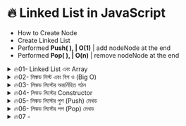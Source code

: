 # 🔥 Linked List in JavaScript 

- How to Create Node
- Create Linked List 
- Performed **Push( ),  | O(1)** | add nodeNode at the end
- Performed **Pop( ), | O(n)** | remove nodeNode at the end  


<details>
    <summary>🔥01- Linked List এবং Array</summary>
    <br>

# 🔥01- Linked List এবং Array

এটি আমাদের প্রথম ডেটা স্ট্রাকচার যা আমরা তৈরি করতে যাচ্ছি, যা কিছুটা important. লিঙ্কড লিস্টগুলি পরিচয় করানোর জন্য, আমি এটি সেই ডেটা স্ট্রাকচারের সাথে তুলনা করব যা এটি সবচেয়ে বেশি তুলনা করা হয়, এবং তা হল অ্যারে।

### অ্যারের বৈশিষ্ট্য

- **index**: অ্যারেগুলির একটি index থাকে, যা প্রতিটি উপাদানকে চিহ্নিত করে।
- **মেমরিতে অবস্থান**: অ্যারে উপাদানগুলি ধারাবাহিকভাবে মেমরিতে সংরক্ষিত হয়।

### লিঙ্কড লিস্টের বৈশিষ্ট্য

- **index**: লিঙ্কড লিস্টগুলির কোনও সূচক নেই।
- **মেমরিতে অবস্থান**: লিঙ্কড লিস্টের উপাদানগুলি মেমরিতে যেকোনো জায়গায় থাকতে পারে এবং এটি ধারাবাহিক নয়।

### গ্রাফিকাল উপস্থাপন

লিঙ্কড লিস্টের উপাদানগুলিকে গ্রাফিক্যালভাবে উপস্থাপন করার জন্য, আমরা সবুজ বর্গক্ষেত্রের পরিবর্তে বেগুনি বৃত্ত ব্যবহার করব।
🔂 🔂 🔂

- **Head and Tail**: লিঙ্কড লিস্টে একটি ভেরিয়েবল থাকে যাকে "হেড" বলা হয়, যা প্রথম আইটেমকে নির্দেশ করে, এবং একটি "টেইল" থাকে, যা শেষ আইটেমকে নির্দেশ করে।
- **লিঙ্ক**: প্রতিটি আইটেম পরবর্তী আইটেমের দিকে নির্দেশ করে, এবং শেষ আইটেমটি `null` এর দিকে নির্দেশ করে। তাই আপনি "null terminated list" শব্দটি শুনতে পাবেন।

### সারসংক্ষেপ

অ্যারেগুলি ধারাবাহিকভাবে মেমরিতে সংরক্ষিত হয়, যেখানে লিঙ্কড লিস্টগুলি যেকোনো স্থানে থাকতে পারে। এই তুলনার মাধ্যমে আমরা লিঙ্কড লিস্ট এবং অ্যারের মধ্যে মৌলিক পার্থক্যগুলি বুঝতে পারি।

</details>

<details>
    <summary>🔥02- লিঙ্কড লিস্ট এবং বিগ ও (Big O)</summary>
    <br>

# 🔥02- লিঙ্কড লিস্ট এবং বিগ ও (Big O)

এটি আমাদের প্রথম ডেটা স্ট্রাকচার যা আমরা তৈরি করতে যাচ্ছি, এই সেকশনে, আমরা লিঙ্কড লিস্টের বিভিন্ন **অপারেশনের** জন্য বিগ ও বিশ্লেষণ করব।

### ✅ লিঙ্কড লিস্টে নোড যোগ করা

ধরি, আমাদের একটি লিঙ্কড লিস্ট আছে এবং আমরা একটি নতুন নোড (৪) যোগ করতে যাচ্ছি।

- **নতুন নোড যোগ করা**:
  - নতুন নোডটি শেষের দিকে যুক্ত করতে হলে, আমাদের শেষ নোডটি (tail) নতুন নোডের দিকে নির্দেশ করতে হবে।
  - এটি করার জন্য, আমরা `tail` কে নতুন নোডের দিকে নির্দেশিত করি।
  - এটি একটি ধ্রুবক সময় (O(1))।

### ✅ লিঙ্কড লিস্ট থেকে নোড মুছে ফেলা

- **শেষ থেকে মুছে ফেলা**:
  - শেষ নোডটি মুছে ফেলতে হলে, আমাদের শেষের দিকে (tail) যাওয়ার জন্য পুরো লিস্টটি পার হতে হবে।
  - তাই, এটি O(n)।

### শুরু থেকে নোড যোগ করা

- **শুরুর দিকে যোগ করা**:
  - নতুন নোডটি যুক্ত করতে হলে, হেডকে নতুন নোডের দিকে নির্দেশ করতে হবে।
  - এটি O(1)।

### শুরু থেকে নোড মুছে ফেলা

- **শুরু থেকে মুছে ফেলা**:
  - হেডকে পরবর্তী নোডের দিকে নির্দেশ করতে হবে।
  - এটি O(1)।

### মধ্যবর্তী অবস্থানে ইনসার্ট করা

- **মধ্যবর্তী অবস্থানে ইনসার্ট করা**:
  - একটি নির্দিষ্ট ইনডেক্সে ইনসার্ট করার জন্য, আমাদের হেড থেকে শুরু করে পুরো লিস্টটি পার হতে হবে।
  - তাই, এটি O(n)।

### মধ্যবর্তী অবস্থানে আইটেম মুছে ফেলা

- **মধ্যবর্তী অবস্থানে মুছে ফেলা**:
  - একইভাবে, একটি নির্দিষ্ট ইনডেক্সে আইটেম মুছে ফেলতে হলে, পুরো লিস্টটি পার হতে হবে।
  - তাই, এটি O(n)।

### আইটেম খোঁজা

- **মান দ্বারা খোঁজা**:

  - যদি আমরা মান দ্বারা খুঁজতে চাই, তাহলে হেড থেকে শুরু করে পুরো লিস্টটি পার হতে হবে।
  - এটি O(n)।

- **ইনডেক্স দ্বারা খোঁজা**:

  - ইনডেক্স দ্বারা খুঁজতে হলে, আবারও হেড থেকে শুরু করে পুরো লিস্টটি পার হতে হবে।
  - তাই, এটি O(n)।

- Push Pop works in Tail part add or remove
- unshift works in the Head part add or remove

### অ্যারে এবং লিঙ্কড লিস্টের তুলনা

| অপারেশন                      | অ্যারে (Array) | লিঙ্কড লিস্ট (Linked List) |
| ---------------------------- | -------------- | -------------------------- |
| শেষ থেকে POP করা             | O(1)           | O(n)                       |
| ইনডেক্স দ্বারা খোঁজা         | O(1)           | O(n)                       |
| শুরুতে যোগ করা               | O(n)           | O(1)                       |
| শুরুতে মুছে ফেলা             | O(n)           | O(1)                       |
| মধ্যবর্তী অবস্থানে যোগ করা   | O(n)           | O(n)                       |
| মধ্যবর্তী অবস্থানে মুছে ফেলা | O(n)           | O(n)                       |

এটি একটি দ্রুত পর্যালোচনা ছিল যে কিভাবে লিঙ্কড লিস্ট এবং অ্যারে বিভিন্ন অপারেশনের জন্য বিগ ও বিশ্লেষণে ভিন্ন।

```javascript
let myLinkedList = new LinkedList(23); // প্রথম নোডের মান 23 দিয়ে লিঙ্কড লিস্ট তৈরি করে
myLinkedList.push(7); // শেষে 7 যোগ করে  | O(1)
myLinkedList.unshift(3); // শুরুতে 3 যোগ করে
myLinkedList.insertAt(1, 11); // সূচক 1 এ 11 সন্নিবেশ করে
myLinkedList.remove(1); // সূচক 1 থেকে আইটেম অপসারণ করে (11)
```

```javascript
class LinkedList {
  constructor(value) {
    this.head = { value: value, next: null }; // হেড নোড শুরু করা
    this.length = 1; // দৈর্ঘ্য ট্র্যাক করা
  }

  push(value) {
    // শেষের দিকে নতুন নোড যোগ করার মেথড
  }

  unshift(value) {
    // শুরুতে নতুন নোড যোগ করার মেথড
  }

  insertAt(index, value) {
    // নির্দিষ্ট সূচকে একটি নোড সন্নিবেশ করার মেথড
  }

  remove(index) {
    // নির্দিষ্ট সূচক থেকে একটি নোড অপসারণ করার মেথড
  }

  pop() {
    // শেষ নোড অপসারণ করার মেথড
  }

  shift() {
    // প্রথম নোড অপসারণ করার মেথড
  }
}
```

</details>

<details>
    <summary>🔥03- লিঙ্কড লিস্টের অন্তর্নিহিত গঠন</summary>
    <br>

# 🔥03- লিঙ্কড লিস্টের অন্তর্নিহিত গঠন

এখন আমরা লিঙ্কড লিস্টের অন্তর্নিহিত গঠন নিয়ে আলোচনা করব। আসুন দেখি এটি আসলে কীভাবে তৈরি হয়।

### নোডের গঠন

লিঙ্কড লিস্টের প্রতিটি উপাদানকে নোড বলা হয়। একটি নোডে দুটি প্রধান উপাদান থাকে:

1. **মান (Value)**: এটি নোডের মূল তথ্য।
2. **পয়েন্টার (Pointer)**: এটি পরবর্তী নোডের ঠিকানাকে নির্দেশ করে।

একটি নোডের গঠন নিচের মতো হতে পারে:

```javascript
{
    value: 7,
    next: <pointer to the next node>
}
```

### লিঙ্কড লিস্টে নোড যোগ করা

যখন আমরা একটি নতুন নোড (যেমন ৪) যোগ করি, তখন আমাদের প্রথমে নিশ্চিত করতে হবে যে পূর্ববর্তী নোড (যেমন ৭) নতুন নোডের দিকে নির্দেশ করে। এটি করার জন্য, আমরা ৭ এর `next` পয়েন্টারকে নতুন নোডের ঠিকানায় সেট করি।

```javascript
node7.next = node4; // ৭ নোডটি ৪ নোডের দিকে নির্দেশ করে
```

এখন, `tail` পয়েন্টারটিও নতুন নোড (৪) এর দিকে নির্দেশ করবে।

### হেড এবং টেইল

- **হেড (Head)**: এটি প্রথম নোডকে নির্দেশ করে।
- **টেইল (Tail)**: এটি শেষ নোডকে নির্দেশ করে এবং এটি সর্বদা শেষের দিকে নির্দেশিত থাকে।

### গ্রাফিক্যাল উপস্থাপন

লিঙ্কড লিস্টকে গ্রাফিক্যালভাবে উপস্থাপন করতে, আমরা সাধারণত একটি ডায়াগ্রাম ব্যবহার করি যেখানে প্রতিটি নোড একটি বৃত্তে চিত্রিত হয় এবং পয়েন্টারগুলি তীর দ্বারা চিহ্নিত করা হয়।

### উদাহরণ

নিচে একটি উদাহরণ দেওয়া হল যেখানে আমরা একটি লিঙ্কড লিস্ট তৈরি করছি:

```javascript
class Node {
  constructor(value) {
    this.value = value;
    this.next = null; // পরবর্তী নোডের জন্য পয়েন্টার
  }
}

class LinkedList {
  constructor() {
    this.head = null; // প্রথম নোড
    this.tail = null; // শেষ নোড
  }

  add(value) {
    const newNode = new Node(value);
    if (!this.head) {
      this.head = newNode;
      this.tail = newNode;
    } else {
      this.tail.next = newNode; // শেষ নোডের পরবর্তী পয়েন্টার সেট করা
      this.tail = newNode; // টেইল আপডেট করা
    }
  }
}
```

### উপসংহার

লিঙ্কড লিস্ট হল একটি ডাইনামিক ডেটা স্ট্রাকচার যা বিভিন্ন ধরনের অপারেশন সম্পাদনের জন্য খুবই কার্যকর। প্রতিটি নোডে তথ্য এবং পরবর্তী নোডের ঠিকানা থাকে, যা আমাদেরকে সহজেই নতুন উপাদান যুক্ত করতে এবং মুছে ফেলতে দেয়। এই গঠনটি আমাদেরকে মেমরি ব্যবস্থাপনায় নমনীয়তা প্রদান করে।

এবং এটিই ছিল আমাদের লিঙ্কেড লিস্টের অন্তর্নিহিত গঠন নিয়ে আলোচনা।

</details>

<details>
    <summary>🔥04- লিঙ্কড লিস্টের Constructor</summary>
    <br>

# 🔥04- লিঙ্কড লিস্টের Constructor

এখন আমরা আমাদের লিঙ্কড লিস্টের জন্য কনস্ট্রাক্টর তৈরি করতে যাচ্ছি। আসুন শুরু করি।

### লিঙ্কড লিস্ট ক্লাস তৈরি করা

প্রথমে, আমরা আমাদের লিঙ্কড লিস্ট ক্লাসটি তৈরি করব। কনস্ট্রাক্টরের কোড লেখার আগে, আমি কিছু বিষয় উল্লেখ করতে চাই।

#### কনস্ট্রাক্টরের সাধারণ বৈশিষ্ট্য

কনস্ট্রাক্টরের কিছু সাধারণ বৈশিষ্ট্য রয়েছে যা অন্যান্য পদ্ধতিগুলির সাথে মিল রয়েছে, যেমন:

- **Push**: নতুন নোড তৈরি করে এবং সেটিকে শেষের দিকে যুক্ত করে।
- **Unshift**: নতুন নোড তৈরি করে এবং সেটিকে শুরুতে যুক্ত করে।
- **Insert**: নতুন নোড তৈরি করে এবং সেটিকে নির্দিষ্ট স্থানে সন্নিবেশ করে।

```javascript
class LinkdList {
    constructor(value){
        // create new Node;

    }
    push(value){
        // create new Node
        add Node to end

    }
    unshift(value){
        // create new Node
        add Node to begining
    }
    insert (index, value){
        // create new Node
        add Node to begining
    }
```

**সবগুলো পদ্ধতি নতুন নোড তৈরি করে,** তাই আমরা একটি আলাদা ক্লাস তৈরি করব যাকে আমরা `Node` বলব। প্রতিটি পদ্ধতি যখন একটি নোড তৈরি করতে হবে, তখন এটি এই ক্লাসটি কল করবে।

### ✅নোড ক্লাস Constructor

নোড ক্লাসের গঠন নিচের মতো হবে:

```javascript
class Node {
  constructor(value) {
    this.value = value; // নোডের মান
    this.next = null; // পরবর্তী নোডের জন্য পয়েন্টার
  }
}
```

```javascript
// node class
class MyNode {
  constructor(value) {
    this.value = value;
    this.next = null;
  }
}

const newNode_4 = new MyNode(4); //{value:4, next:null}
```

### ✅ লিঙ্কড লিস্ট Constructor

এখন আসুন আমাদের লিঙ্কড লিস্টের কনস্ট্রাক্টর তৈরি করি:

```javascript
class LinkedList {
  constructor(value) {
    const newNode = new Node(value); // নতুন নোড তৈরি করা
    this.head = newNode; // হেডকে নতুন নোডের দিকে নির্দেশ করা
    this.tail = newNode; // টেইলকে একই নোডের দিকে নির্দেশ করা
    this.length = 1; // দৈর্ঘ্য ১ সেট করা
  }
}
```

### নতুন লিঙ্কড লিস্ট তৈরি করা

নতুন লিঙ্কড লিস্ট তৈরি করতে, আপনি নিচের কোডটি ব্যবহার করবেন:

```javascript
const myLinkedList = new LinkedList(4); // ৪ মান সহ একটি নতুন লিঙ্কড লিস্ট তৈরি করা
```

### ডেভটুলসে পরীক্ষা করা

এখন আসুন ডেভটুলসে কোডটি পরীক্ষা করি।

1. প্রথমে, আমরা `new LinkedList(4)` কল করি।
2. এটি একটি নতুন নোড তৈরি করবে যার মান ৪ এবং এটি হেড ও টেইল উভয়কেই নির্দেশ করবে।
3. যদি আমরা `myLinkedList` লিখি এবং এন্টার চাপি, তাহলে দেখতে পাব যে আমাদের একটি কাজ করছে এমন লিঙ্কেড লিস্ট আছে।

### ফলাফল

```plaintext
LinkedList {
    head: Node { value: 4, next: null },
    tail: Node { value: 4, next: null },
    length: 1
}
```

এটি দেখায় যে হেড এবং টেইল উভয়ই একই অবজেক্টকে নির্দেশ করছে এবং দৈর্ঘ্য ১।

এবং এইভাবে আমাদের একটি কার্যকরী লিঙ্কেড লিস্ট তৈরি হয়েছে!

Full Code 02-LL-Structure.js

```javascript
class CreateNode {
  constructor(value) {
    this.value = value;
    this.next = null;
  }
}

class LinkdList {
  constructor(value) {
    const newNode = new CreateNode(value);
    this.head = newNode;
    this.tail = this.head;
    this.length = 1;
  }
}

let LL1 = new LinkdList(4);

/*  outPut:
LinkdList {
  head: CreateNode { value: 4, next: null },
  tail: CreateNode { value: 4, next: null },
  length: 1
}

*/
```

</details>

<details>
    <summary>🔥05- লিঙ্কড লিস্টের পুশ (Push) মেথড</summary>
    <br>

# 🔥05- লিঙ্কড লিস্টের পুশ (Push) মেথড

এখন আমরা আমাদের লিঙ্কড লিস্টের জন্য পুশ (Push) মেথড তৈরি করব। আসুন প্রথমে পদক্ষেপগুলো দেখে নেওয়া যাক।

### পুশ মেথডের পদক্ষেপ

1. **নতুন নোড তৈরি করা**: প্রথমে আমাদের একটি নতুন নোড তৈরি করতে হবে।
2. **লাস্ট নোডের পয়েন্টার সেট করা**: তারপর, শেষ নোডটি নতুন নোডের দিকে নির্দেশ করবে।
3. **টেইল পয়েন্টার আপডেট করা**: টেইল পয়েন্টারটিও নতুন নোডের দিকে নির্দেশ করবে।

### corner case

আমাদের একটি এজ কেসও বিবেচনা করতে হবে, যা হল যদি আমরা একটি লিঙ্কড লিস্টে নোড যুক্ত করি যা এখনও খালি। এই ক্ষেত্রে, আমাদের হেড এবং টেইল উভয়ই নতুন নোডের দিকে নির্দেশ করবে।

### কোড লেখা

এখন আসুন কোডে প্রবেশ করি এবং পুশ মেথডটি তৈরি করি:

```javascript
push(value) {
    const newNode = new Node(value); // নতুন নোড তৈরি করা

    // যদি হেড খালি হয়
    if (!this.head) {
        this.head = newNode; // হেডকে নতুন নোডের দিকে নির্দেশ করা
        this.tail = newNode; // টেইলকেও নতুন নোডের দিকে নির্দেশ করা
    } else {
        this.tail.next = newNode; // শেষ নোডের পরবর্তী পয়েন্টারকে নতুন নোডের দিকে নির্দেশ করা
        this.tail = newNode; // টেইলকে নতুন নোডের দিকে নির্দেশ করা
    }

    this.length++; // দৈর্ঘ্য ১ বাড়ানো
    return this; // পুরো লিঙ্কড লিস্ট ফেরত দেওয়া
}
```

### কোড বিশ্লেষণ

- **নতুন নোড তৈরি**: `const newNode = new Node(value);` এই লাইনে আমরা একটি নতুন নোড তৈরি করছি।
- **হেড চেক**: `if (!this.head)` এই শর্তটি পরীক্ষা করে যে হেড খালি কি না। যদি খালি হয়, তাহলে হেড এবং টেইল উভয়ই নতুন নোডের দিকে নির্দেশ করে।
- **নতুন নোড যুক্ত করা**: যদি হেড খালি না হয়, তাহলে শেষ নোডের পরবর্তী পয়েন্টারকে নতুন নোডের দিকে নির্দেশ করি এবং টেইল আপডেট করি।
- **দৈর্ঘ্য বাড়ানো**: `this.length++` মাধ্যমে আমরা লিঙ্কেড লিস্টের দৈর্ঘ্য বাড়াচ্ছি।
- **ফিরিয়ে দেওয়া**: `return this;` পুরো লিঙ্কেড লিস্ট ফেরত দেয়।

### ডেভটুলসে পরীক্ষা করা

এখন আসুন ডেভটুলসে কোডটি পরীক্ষা করি:

```javascript
let myLinkedList = new LinkedList(7); // ৭ মান সহ একটি নতুন লিঙ্কেড লিস্ট তৈরি করা
myLinkedList.push(4); // ৪ মান যুক্ত করা
```

- যখন আমরা `myLinkedList.push(4)` কল করি, এটি পুরো লিঙ্কেড লিস্ট ফেরত দেবে।
- আমরা দেখতে পাব যে হেড ৭ নোডকে নির্দেশ করছে এবং টেইল ৪ নোডকে নির্দেশ করছে। দৈর্ঘ্য ২।

### ফলাফল

```plaintext
LinkedList {
    head: Node { value: 7, next: Node { value: 4, next: null } },
    tail: Node { value: 4, next: null },
    length: 2
}
```
### 🔲 Full Code 


```js
/* 
    🌟 Create a new node 
    🌟if it is first clild or head === null
        assign head pointer to the new Node
        assign tail pointer to the newNode
    🌟 else
        tail.next = newNode e point koray dibo
        tail=newNode kore dibo
    lenght =lenght+1;
    return this --> this represents the global object

*/

class CreateNode {
  constructor(value) {
    this.value = value;
    this.next = null;
  }
}

class LL {
  constructor(value) {
    const newNode = new CreateNode(value);
    this.head = newNode;
    this.tail = newNode;
    this.length = 1;
  }

  // push or add node at the end
  push(value) {
    const newNode = new CreateNode(value);
    if (this.head === null) {
      this.head = newNode;
      this.tail = newNode;
    } else {
      this.tail.next = newNode;
      this.tail = newNode;
    }
    this.length++;
    return this;
  }
}

let myLL = new LL(null);
myLL.push(4);
myLL.push(4);
console.log(myLL);


```

এবং এইভাবে আমাদের পুশ মেথড কার্যকরী হয়েছে!

</details>

<details>
    <summary>🔥06- লিঙ্কড লিস্টের পপ (Pop) মেথড</summary>
    <br>

# 🔥06- লিঙ্কড লিস্টের পপ (Pop) মেথড

এখন আমরা আমাদের লিঙ্কড লিস্টের জন্য পপ (Pop) মেথড তৈরি করব।

### 🌟 পপ মেথডের পদক্ষেপ

1. **শেষ আইটেম অপসারণ**: পপ মেথডটি শেষ আইটেমটি সরিয়ে দেবে এবং **টেইলকে** পূর্ববর্তী আইটেমের দিকে নির্দেশ করবে।
2. **অপসারিত আইটেম ফেরত দেওয়া**: অপসারিত আইটেমটি ফেরত দেওয়া হবে।

### 🌟 এজ কেস

আমাদের কিছু এজ কেস বিবেচনা করতে হবে:

1. **শূন্য আইটেম**: যদি লিঙ্কড লিস্টে কোনও আইটেম না থাকে, তাহলে আমরা কিছু অপসারণ করতে পারি না।
2. **একটি আইটেম**: যদি লিঙ্কড লিস্টে মাত্র একটি আইটেম থাকে, তাহলে আমাদের বিশেষভাবে কোড করতে হবে।

### 🌟পপ মেথডের Logic

- **টেইলকে পূর্ববর্তী আইটেমের দিকে নির্দেশ করা**: এটি কিছুটা জটিল, কারণ আমাদের টেইলকে বাম দিকে সরাতে হবে।
- **নেস্টেড অবজেক্ট হিসেবে দেখতে হবে**: টেইলকে পূর্ববর্তী আইটেমে নির্দেশ করার জন্য, আমাদের হেড থেকে শুরু করে পুরো তালিকাটি পার হতে হবে।

### 🌟 কোডিং পরিকল্পনা

1. **নতুন ভেরিয়েবল তৈরি করা**:

   - `temp`: এটি শেষ নোডকে নির্দেশ করবে।
   - `pre`: এটি শেষের পূর্ববর্তী নোডকে নির্দেশ করবে।

2. **তালিকার মধ্য দিয়ে পুনরাবৃত্তি করা**:

   - `temp` এর `next` যদি অন্য নোডকে নির্দেশ করে, তাহলে `pre` কে আপডেট করুন এবং `temp` কে পরবর্তী নোডে সরান।
   - পুনরাবৃত্তি চলতে থাকবে যতক্ষণ না `temp.next` `null` হয়।

3. **টেইল আপডেট করা**:

   - টেইলকে `pre` এর দিকে নির্দেশ করুন।
   - `tail.next` কে `null` সেট করুন, যা শেষ নোডটি সরিয়ে দেবে।

4. **অপসারিত নোড ফেরত দেওয়া**:
   - অবশেষে, `temp` ফেরত দিন, যা অপসারিত নোডকে নির্দেশ করবে।

### কোড উদাহরণ

```javascript
pop() {
    // case 0 items
    if (!this.head) {
        return undefined; // যদি তালিকা খালি হয়
    }
// case two or more items
    let temp = this.head;
    let pre = this.head;

    // তালিকার মধ্য দিয়ে পুনরাবৃত্তি করা means as long as temp !== null
    while (temp.next) {
        pre = temp; // পূর্ববর্তী নোড আপডেট করা
        temp = temp.next; // পরবর্তী নোডে যাওয়া
    }

    this.tail = pre; // টেইলকে পূর্ববর্তী নোডে নির্দেশ করা
    this.tail.next = null; // শেষ নোড অপসারণ করা
    this.length --;

    return temp; // অপসারিত নোড ফেরত দেওয়া
    
//case for one items
   this.tail = pre; // টেইলকে পূর্ববর্তী নোডে নির্দেশ করা
    this.tail.next = null; // শেষ নোড অপসারণ করা
    this.length --;
    if(this.length ===0){
        this.head =null;
        this.tail =null;
    }
    return temp


}
```

এটি ছিল আমাদের পপ মেথডের একটি সংক্ষিপ্ত বিবরণ।


## 🌟 লিঙ্কড লিস্টের পপ (Pop) মেথড

এখন আমরা আমাদের লিঙ্কড লিস্টের পপ (Pop) মেথডটি কোড করব। এই মেথডটি শেষ আইটেমটি সরিয়ে দেবে এবং টেইলকে পূর্ববর্তী আইটেমের দিকে নির্দেশ করবে।

### পপ মেথডের পদক্ষেপ

1. **শূন্য আইটেম চেক করা**: প্রথমে চেক করতে হবে যে লিঙ্কড লিস্টে কোনো আইটেম আছে কিনা।
2. **একটি আইটেম চেক করা**: যদি একটি মাত্র আইটেম থাকে, তাহলে হেড এবং টেইল উভয়ই সেই আইটেমের দিকে নির্দেশ করবে।
3. **দুই বা ততোধিক আইটেম থাকা**: যদি দুটি বা তার বেশি আইটেম থাকে, তাহলে আমাদের পূর্ববর্তী নোডে যাওয়ার জন্য তালিকার মধ্য দিয়ে পুনরাবৃত্তি করতে হবে।

### কোডিং পরিকল্পনা

```javascript
pop() {
    // ১. শূন্য আইটেম চেক করা
    if (!this.head || this.length === 0) {
        return undefined; // তালিকা খালি হলে undefined ফেরত দিন
    }

    let temp = this.head; // টেম্প ভেরিয়েবল হেডকে নির্দেশ করে
    let pre = null; // পূর্ববর্তী নোডের জন্য ভেরিয়েবল

    // ২. তালিকার মধ্য দিয়ে পুনরাবৃত্তি করা
    while (temp.next) {
        pre = temp; // পূর্ববর্তী নোড আপডেট করা
        temp = temp.next; // টেম্পকে পরবর্তী নোডে সরানো
    }

    // ৩. টেইল আপডেট করা
    this.tail = pre; // টেইলকে পূর্ববর্তী নোডে নির্দেশ করা
    this.tail.next = null; // শেষ নোড অপসারণ করা

    this.length--; // দৈর্ঘ্য কমানো

    // ৪. একমাত্র আইটেম থাকলে হেড এবং টেইল আপডেট করা
    if (this.length === 0) {
        this.head = null;
        this.tail = null;
    }

    return temp; // অপসারিত নোড ফেরত দেওয়া
}
```

### কোড বিশ্লেষণ

- **শূন্য আইটেম চেক**: `if (!this.head || this.length === 0)` এই শর্তটি পরীক্ষা করে যে তালিকা খালি কি না। যদি খালি হয়, তাহলে `undefined` ফেরত দেওয়া হয়।
- **পুনরাবৃত্তি**: `while (temp.next)` এই শর্তটি ব্যবহার করে আমরা তালিকার শেষ পর্যন্ত পৌঁছানোর জন্য পুনরাবৃত্তি করি।
- **টেইল আপডেট**: `this.tail = pre` দ্বারা টেইলকে পূর্ববর্তী নোডে নির্দেশ করি এবং `this.tail.next = null` দ্বারা শেষ নোড অপসারণ করি।
- **দৈর্ঘ্য আপডেট**: `this.length--` দ্বারা দৈর্ঘ্য কমানো হয়। যদি দৈর্ঘ্য শূন্য হয়, তাহলে হেড এবং টেইল উভয়কেই `null` এ সেট করা হয়।

### ডেভটুলসে পরীক্ষা করা

এখন আসুন ডেভটুলসে কোডটি পরীক্ষা করি:

```javascript
let myLinkedList = new LinkedList(1); // ১ মান সহ একটি নতুন লিঙ্কেড লিস্ট তৈরি করা
myLinkedList.push(2); // ২ মান যুক্ত করা

console.log(myLinkedList.pop()); // এটি ২ নোড ফেরত দেবে
console.log(myLinkedList); // এখন হেড ১ নোডকে নির্দেশ করবে, টেইলও ১ হবে

console.log(myLinkedList.pop()); // এটি ১ নোড ফেরত দেবে
console.log(myLinkedList); // এখন তালিকা খালি হবে, হেড এবং টেইল উভয়ই null হবে

console.log(myLinkedList.pop()); // এটি undefined ফেরত দেবে কারণ তালিকা খালি
```

### ফলাফল

- প্রথম পপ কল করার সময়, এটি ২ নোড ফেরত দেয় এবং তালিকায় ১ নোড থাকে।
- দ্বিতীয় পপ কল করার সময়, এটি ১ নোড ফেরত দেয় এবং তালিকা খালি হয়ে যায়।
- তৃতীয় পপ কল করার সময়, এটি `undefined` ফেরত দেয়।

এবং এইভাবে আমাদের পপ মেথড কার্যকরী হয়েছে!

### 🔲 Full Code 


```js
/*  
Pop is O(n) operation.
    case 1: no element
    case 2: two or more elements
    case 3: 1 element


*/



class CreateNode {
  constructor(value) {
    this.value = value;
    this.next = null;
  }
}

class LinkdList {
  constructor(value) {
    const newNode = new CreateNode(value);
    this.head = newNode;
    this.tail = newNode;
    this.length = 1;
  }

  // push or add node at the end
  push(value) {
    const newNode = new CreateNode(value);
    if (this.head === null) {
      this.head = newNode;
      this.tail = newNode;
    } else {
      this.tail.next = newNode;
      this.tail = newNode;
    }
    this.length++;
    return this;
  };


  // pop or remove node at the last O(n)
  pop(){

    // case 1: no element
    if(!this.head || this.length ===0){
        return undefined;
    }
    // case 2: two or more elements
    let temp =this.head;
    let pre =this.head;
    while(temp.next !==null){
        pre =temp;
        temp = temp.next;
    }
    //both case 2 and 3
    this.tail =pre;
    this.tail.next =null;
    this.length --;

    // case 3: 1 element
    if(this.length ===0){
        this.head =null;
        this.tail =null;
    }
    return temp;

  }
};

let myLinkedList =new LinkdList(1);
myLinkedList.push(23);
myLinkedList.push(26);
console.log(myLinkedList)

myLinkedList.pop()
console.log(myLinkedList);

myLinkedList.pop()
console.log(myLinkedList);

myLinkedList.pop()
console.log(myLinkedList)

myLinkedList.pop()
console.log(myLinkedList);

```

</details>

<details>
    <summary>🔥07 -</summary>
    <br>

</details>

